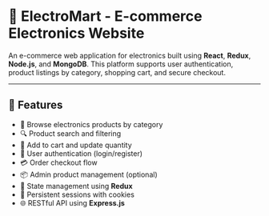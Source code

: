 # 🛒 ElectroMart - E-commerce Electronics Website

An e-commerce web application for electronics built using **React**, **Redux**, **Node.js**, and **MongoDB**. This platform supports user authentication, product listings by category, shopping cart, and secure checkout.

---

## 🚀 Features

- 🔌 Browse electronics products by category
- 🔍 Product search and filtering
- 🛒 Add to cart and update quantity
- 🔐 User authentication (login/register)
- 💳 Order checkout flow
- 📦 Admin product management (optional)
- 🧠 State management using **Redux**
- 🍪 Persistent sessions with cookies
- 🌐 RESTful API using **Express.js**
 
 
